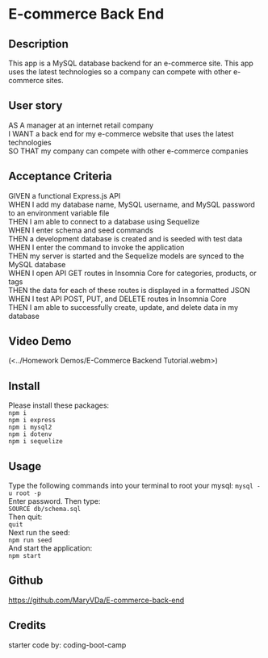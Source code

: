# E-commerce Back End    
    
## Description
This app is a MySQL database backend for an e-commerce site. This app uses the latest technologies so a company can compete with other e-commerce sites.

## User story
AS A manager at an internet retail company   
I WANT a back end for my e-commerce website that uses the latest technologies   
SO THAT my company can compete with other e-commerce companies   

## Acceptance Criteria
GIVEN a functional Express.js API   
WHEN I add my database name, MySQL username, and MySQL password to an environment variable file   
THEN I am able to connect to a database using Sequelize   
WHEN I enter schema and seed commands   
THEN a development database is created and is seeded with test data   
WHEN I enter the command to invoke the application   
THEN my server is started and the Sequelize models are synced to the MySQL database   
WHEN I open API GET routes in Insomnia Core for categories, products, or tags   
THEN the data for each of these routes is displayed in a formatted JSON   
WHEN I test API POST, PUT, and DELETE routes in Insomnia Core   
THEN I am able to successfully create, update, and delete data in my database   

## Video Demo
(<../Homework Demos/E-Commerce Backend Tutorial.webm>)

## Install
Please install these packages:    
```npm i```   
```npm i express```   
```npm i mysql2```    
```npm i dotenv```   
```npm i sequelize```
   
## Usage
Type the following commands into your terminal to root your mysql:
```mysql -u root -p```   
Enter password. Then type:   
```SOURCE db/schema.sql```   
Then quit:   
```quit```   
Next run the seed:   
```npm run seed```   
And start the application:   
```npm start```   

## Github
https://github.com/MaryVDa/E-commerce-back-end

## Credits
starter code by: coding-boot-camp   